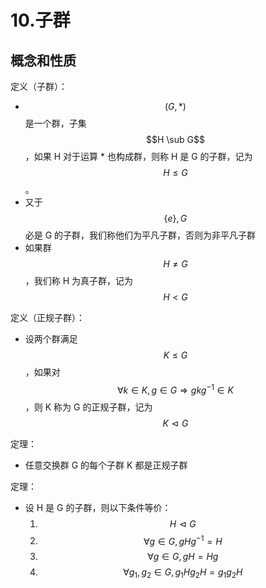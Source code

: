 # 10.子群

## 概念和性质

定义（子群）：

* $$(G, *)$$ 是一个群，子集 $$H \sub G$$，如果 H 对于运算 \* 也构成群，则称 H 是 G 的子群，记为 $$H \le G$$。
* 又于 $$\{e\}, G$$ 必是 G 的子群，我们称他们为平凡子群，否则为非平凡子群
* 如果群 $$H \not= G$$，我们称 H 为真子群，记为 $$H < G$$

定义（正规子群）：

* 设两个群满足 $$K \le G$$，如果对 $$\forall k \in K, g \in G \Rightarrow gkg^{-1} \in K$$，则 K 称为 G 的正规子群，记为 $$K \vartriangleleft G$$

定理：

* 任意交换群 G 的每个子群 K 都是正规子群

定理：

* 设 H 是 G 的子群，则以下条件等价：
  1. $$H \vartriangleleft G$$
  2. $$\forall g \in G, gHg^{-1} = H$$
  3. $$\forall g \in G, gH = Hg$$
  4. $$\forall g_1, g_2 \in G, g_1Hg_2H = g_1g_2H$$
